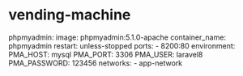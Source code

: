 # vending-machine

phpmyadmin:
image: phpmyadmin:5.1.0-apache
container_name: phpmyadmin
restart: unless-stopped
ports: - 8200:80
environment:
PMA_HOST: mysql
PMA_PORT: 3306
PMA_USER: laravel8
PMA_PASSWORD: 123456
networks: - app-network
